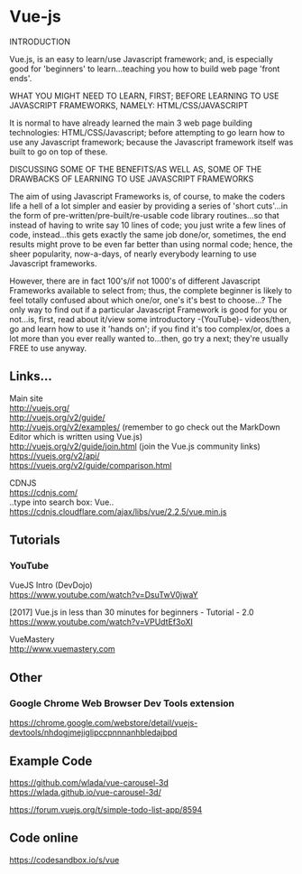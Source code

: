 # Vue-js

INTRODUCTION  

Vue.js, is an easy to learn/use Javascript framework; and, is especially good for 'beginners' to learn...teaching you how to build web page 'front ends'.

WHAT YOU MIGHT NEED TO LEARN, FIRST; BEFORE LEARNING TO USE JAVASCRIPT FRAMEWORKS, NAMELY: HTML/CSS/JAVASCRIPT  

It is normal to have already learned the main 3 web page building technologies: HTML/CSS/Javascript; before attempting to go learn how to use any Javascript framework; because the Javascript framework itself was built to go on top of these.

DISCUSSING SOME OF THE BENEFITS/AS WELL AS, SOME OF THE DRAWBACKS OF LEARNING TO USE JAVASCRIPT FRAMEWORKS  

The aim of using Javascript Frameworks is, of course, to make the coders life a hell of a lot simpler and easier by providing a series of 'short cuts'...in the form of pre-written/pre-built/re-usable code library routines...so that instead of having to write say 10 lines of code; you just write a few lines of code, instead...this gets exactly the same job done/or, sometimes, the end results might prove to be even far better than using normal code; hence, the sheer popularity, now-a-days, of nearly everybody learning to use Javascript frameworks. 

However, there are in fact 100's/if not 1000's of different Javascript Frameworks available to select from; thus, the complete beginner is likely to feel totally confused about which one/or, one's it's best to choose...? The only way to find out if a particular Javascript Framework is good for you or not...is, first, read about it/view some introductory -(YouTube)- videos/then, go and learn how to use it 'hands on'; if you find it's too complex/or, does a lot more than you ever really wanted to...then, go try a next; they're usually FREE to use anyway.

## Links...

Main site  
http://vuejs.org/  
http://vuejs.org/v2/guide/  
http://vuejs.org/v2/examples/  (remember to go check out the MarkDown Editor which is written using Vue.js)    
http://vuejs.org/v2/guide/join.html  (join the Vue.js community links)  
https://vuejs.org/v2/api/  
https://vuejs.org/v2/guide/comparison.html  


CDNJS   
https://cdnjs.com/  
..type into search box: Vue..  
https://cdnjs.cloudflare.com/ajax/libs/vue/2.2.5/vue.min.js  

## Tutorials

### YouTube

VueJS Intro (DevDojo)  
https://www.youtube.com/watch?v=DsuTwV0jwaY  

[2017] Vue.js in less than 30 minutes for beginners - Tutorial - 2.0  
https://www.youtube.com/watch?v=VPUdtEf3oXI  

VueMastery  
http://www.vuemastery.com  

## Other

### Google Chrome Web Browser Dev Tools extension

https://chrome.google.com/webstore/detail/vuejs-devtools/nhdogjmejiglipccpnnnanhbledajbpd  

## Example Code

https://github.com/wlada/vue-carousel-3d   
https://wlada.github.io/vue-carousel-3d/  

https://forum.vuejs.org/t/simple-todo-list-app/8594  

## Code online

https://codesandbox.io/s/vue  


